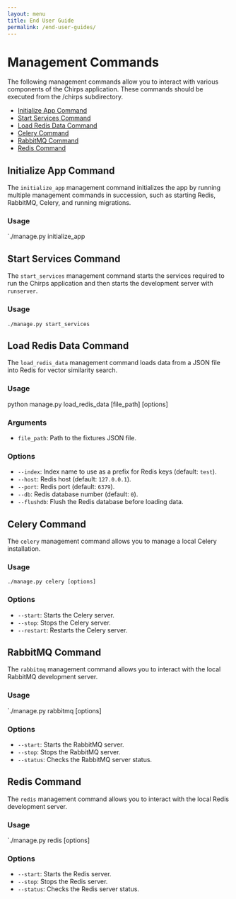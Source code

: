 ```yaml
---
layout: menu
title: End User Guide
permalink: /end-user-guides/
---
```


# Management Commands

The following management commands allow you to interact with various components of the Chirps application. These commands should be executed from the /chirps subdirectory.

- [Initialize App Command](#initialize-app-command)
- [Start Services Command](#start-services-command)
- [Load Redis Data Command](#load-redis-data-command)
- [Celery Command](#celery-command)
- [RabbitMQ Command](#rabbitmq-command)
- [Redis Command](#redis-command)

## Initialize App Command

The `initialize_app` management command initializes the app by running multiple management commands in succession, such as starting Redis, RabbitMQ, Celery, and running migrations.

### Usage

`./manage.py initialize_app

## Start Services Command

The `start_services` management command starts the services required to run the Chirps application and then starts the development server with `runserver`.

### Usage

`./manage.py start_services`

## Load Redis Data Command

The `load_redis_data` management command loads data from a JSON file into Redis for vector similarity search.

### Usage

python manage.py load_redis_data [file_path] [options]

### Arguments

- `file_path`: Path to the fixtures JSON file.

### Options

- `--index`: Index name to use as a prefix for Redis keys (default: `test`).
- `--host`: Redis host (default: `127.0.0.1`).
- `--port`: Redis port (default: `6379`).
- `--db`: Redis database number (default: `0`).
- `--flushdb`: Flush the Redis database before loading data.

## Celery Command

The `celery` management command allows you to manage a local Celery installation.

### Usage

`./manage.py celery [options]`

### Options

- `--start`: Starts the Celery server.
- `--stop`: Stops the Celery server.
- `--restart`: Restarts the Celery server.

## RabbitMQ Command

The `rabbitmq` management command allows you to interact with the local RabbitMQ development server.

### Usage

`./manage.py rabbitmq [options]

### Options

- `--start`: Starts the RabbitMQ server.
- `--stop`: Stops the RabbitMQ server.
- `--status`: Checks the RabbitMQ server status.

## Redis Command

The `redis` management command allows you to interact with the local Redis development server.

### Usage

`./manage.py redis [options]

### Options

- `--start`: Starts the Redis server.
- `--stop`: Stops the Redis server.
- `--status`: Checks the Redis server status.
